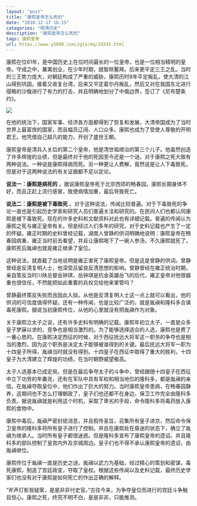 ```yaml
---
layout: "post"
title: "康熙皇帝怎么死的"
date: "2018-12-17 16:15"
categories: "明清历史"
description: "康熙皇帝怎么死的"
tags: 康熙皇帝
url: https://www.y5000.com/zgls/mq/29245.html
---
```






康熙在位61年，是中国历史上在位时间最长的一位皇帝，也是一位相当精明的皇帝。守成之中，兼寓创业，在少年时期，就智除鳌拜。后来更平定三王之乱。当时的三王势力庞大，对朝廷构成了严重的威胁，康熙历时8年平定叛乱，使大清的江山得到巩固。接着又收复台湾，后来又平定葛尔丹叛乱，然后又对在我国东北进行侵略的沙俄进行了有力的打击，并且明确地划分了中俄边界，签订了《尼布楚条约》。

![](https://img.y5000.com/uploads/allimg/180314/8-1P314133H3F3.jpg)

在他的统治下，国家军事、经济各方面都得到了恢复和发展，大清帝国成为了当时世界上最富庶的国家，而且幅员辽阔、人口众多。康熙也成为了受使人尊敬的开明君王。他凭借自己超凡的能力，开创了盛世王朝。

康熙皇帝是清兵入关后的第二个皇帝，他是清世祖顺治的第三个儿子。他虽然创造了许多辉煌的业绩，但是最终对于他的死因至今还是一个谜。对于康熙之死大致有两种说法。一种说是康熙得病而死。另一种更让人费解，竟然说是让人下毒致死。但是对于这两种说法的有关证据都不足以定论。

 **说法一：康熙是病死的** 。据说康熙皇帝死于北京西郊的畅春园。康熙长期身体不好，而且正赶上流行感冒，致使病情加重，最后导致死亡。

 **说法二：康熙是被下毒致死**
。对于这种说法，传闻比较普遍。对于下毒致死的争论一直也是引起历史学家和研究人员们普遍关注和研究的。在民间人们也都认同康熙是被下毒致死。现在的许多史料和文献资料对此也有详细记载。普遍的传闻认为康熙之死与雍正皇帝有关。但是经过人们多年的研究，对于史料记载也产生了一定的怀疑。雍正时期的史料曾经记载，湖南人曾静的供词明确地说明：康熙皇帝在畅春园病重，雍正当时前去看望，并且让康熙喝下了一碗人参汤，不久康熙就死了，康熙死后胤禛也就是雍正继承了皇位。

这种说法，就直截了当地说明是雍正害死了康熙皇帝。但是这是曾静的供词。曾静曾经是反清复明人士，他深受吕留良反清思想的影响。曾静曾经在雍正统治时期，亲自策反当时川陕总督岳钟琪，岳钟琪是抗金英雄岳飞的后代，雍正皇帝对他很器重也很信任，不然能把如此重要的兵权交给他来掌管吗？

曾静最终策反失败而且因此入狱。从他是反清复明人士这一点上就可以看出，他的供词的可信度值得怀疑。还有一种传闻，也是比较广泛的，就是胤禛和隆科多合谋毒死康熙。据说当初康熙传位，从他的心里就没有把胤禛作为对象。

关于康熙立太子之说，还有许多史料有明确的记载。康熙年初立太子，一直是众多皇子梦寐以求的，竞争也是相当激烈的。为了能够选择适合的人选，康熙也是费了一番心思的。在康熙决定西征的时候，对于西征抚远大将军这一职务的争夺也是相当的激烈，因为这个职务是决定太子能够被谁得到的关键。最后抚远大将军一职为十四皇子所得，胤禛当时就没有得到。十四皇子在西征中取得了重大的胜利，十四皇子为大清建立了辉煌的功绩，在当时朝野威望极高。

太子人选基本已成定局，但是在最后争夺太子的斗争中，曾经跟随十四皇子在西征中立下功劳的年羹尧，还有在军队中具有军权和相当地位的隆科多，都是胤禛的亲信。在胤禛夺取皇位中，他们作出了巨大的努力。当时康熙皇帝患病，在畅春园静养，这期间也不怎么打理朝政了，皇子们也还都不在身边，保卫工作完全由隆科多负责。据说胤禛就是利用这个时机，采取了卑劣的手段，命令隆科多将毒药放入康熙的食物中。

康熙中毒后，胤禛严密封锁消息，并且假传圣旨，召集所有皇子进京，然后命令保卫皇帝的隆科多将所有皇子进行了控制。并且在康熙处在昏迷的状态下，确立了胤禛为继承人。当时所有皇子都很迷惑。但是隆科多宣布了康熙皇帝的遗诏。并且隆科多的部队控制了皇宫内外及京城周边。皇子们也不得不承认康熙皇帝的遗诏，由胤禛继位。

康熙传位于胤禛一直是历史之谜。胤禛以武力为基础，经过精心的策划和密谋，毒死康熙，制造了宫廷政变，夺取了皇权。根据这些传闻以及史料记载，最终历史学家们也没有对于康熙是如何死亡的作出正确的解释。

“斧声灯影皆疑案，是是非非付史官。”古往今来，为争夺皇位而进行的宫廷斗争触目惊心。康熙之死，终究不明不白，是是非非，只能推测。
